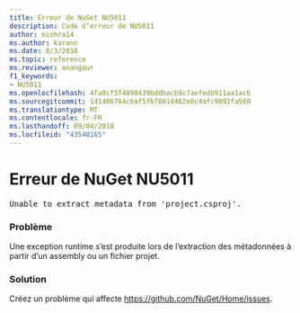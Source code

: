 ```yaml
---
title: Erreur de NuGet NU5011
description: Code d’erreur de NU5011
author: mishra14
ms.author: karann
ms.date: 8/3/2018
ms.topic: reference
ms.reviewer: anangaur
f1_keywords:
- NU5011
ms.openlocfilehash: 4fa0cf5f4890439bddbacb9c7aefedb911aa1ac6
ms.sourcegitcommit: 1d1406764c6af5fb7801d462e0c4afc9092fa569
ms.translationtype: MT
ms.contentlocale: fr-FR
ms.lasthandoff: 09/04/2018
ms.locfileid: "43548165"
---
```

# <a name="nuget-error-nu5011"></a>Erreur de NuGet NU5011
<pre>Unable to extract metadata from 'project.csproj'.</pre>

### <a name="issue"></a>Problème

Une exception runtime s’est produite lors de l’extraction des métadonnées à partir d’un assembly ou un fichier projet.


### <a name="solution"></a>Solution

Créez un problème qui affecte https://github.com/NuGet/Home/issues.

